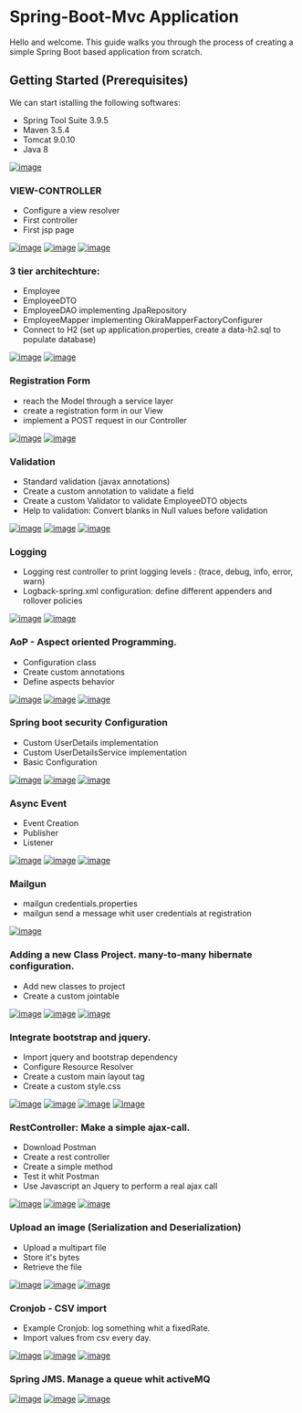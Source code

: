 # Spring-Boot-Mvc Application

Hello and welcome.
This guide walks you through the process of creating a simple Spring Boot based application from scratch. 

## Getting Started (Prerequisites)

We can start istalling the following softwares:

- Spring Tool Suite 3.9.5
- Maven 3.5.4
- Tomcat 9.0.10
- Java 8 

[![image](https://image.ibb.co/ktS01L/sett.png)](installation.md)

### VIEW-CONTROLLER

- Configure a view resolver
- First controller
- First jsp page

[![image](https://image.ibb.co/c2Bxg9/springgood.png)](https://www.baeldung.com/spring-mvc-view-resolver-tutorial)
[![image](https://image.ibb.co/cKBtKU/wiki.png)](https://en.wikipedia.org/wiki/Model%E2%80%93view%E2%80%93controller)
[![image](https://image.ibb.co/kbE3op/solution_2480514_1280.png)](viewresolver.md)

### 3 tier architechture:

- Employee
- EmployeeDTO
- EmployeeDAO implementing JpaRepository
- EmployeeMapper implementing OkiraMapperFactoryConfigurer
- Connect to H2 (set up application.properties, create a data-h2.sql to populate database)

[![image](https://image.ibb.co/cKBtKU/wiki.png)](https://en.wikipedia.org/wiki/Multitier_architecture#Three-tier_architecture)
[![image](https://image.ibb.co/kbE3op/solution_2480514_1280.png)](3layers.md)

### Registration Form

- reach the Model through a service layer
- create a registration form in our View
- implement a POST request in our Controller

[![image](https://image.ibb.co/c2Bxg9/springgood.png)](https://www.baeldung.com/spring-mvc-form-tutorial)
[![image](https://image.ibb.co/kbE3op/solution_2480514_1280.png)](registration.md)

### Validation

- Standard validation (javax annotations)
- Create a custom annotation to validate a field
- Create a custom Validator to validate EmployeeDTO objects
- Help to validation: Convert blanks in Null values before validation

[![image](https://image.ibb.co/c2Bxg9/springgood.png)](https://www.baeldung.com/javax-validation)
[![image](https://image.ibb.co/cKBtKU/wiki.png)](https://en.wikipedia.org/wiki/Data_validation)
[![image](https://image.ibb.co/kbE3op/solution_2480514_1280.png)](validation.md)

### Logging

- Logging rest controller to print logging levels : (trace, debug, info, error, warn)
- Logback-spring.xml configuration: define different appenders and rollover policies

[![image](https://image.ibb.co/c2Bxg9/springgood.png)](https://www.mkyong.com/logging/logback-xml-example/)
[![image](https://image.ibb.co/kbE3op/solution_2480514_1280.png)](logging.md)

### AoP - Aspect oriented Programming.

- Configuration class
- Create custom annotations
- Define aspects behavior

[![image](https://image.ibb.co/c2Bxg9/springgood.png)](https://www.baeldung.com/spring-aop-annotation)
[![image](https://image.ibb.co/cKBtKU/wiki.png)](https://en.wikipedia.org/wiki/Aspect-oriented_programming)
[![image](https://image.ibb.co/kbE3op/solution_2480514_1280.png)](aop.md)

### Spring boot security Configuration

- Custom UserDetails implementation
- Custom UserDetailsService implementation
- Basic Configuration

[![image](https://image.ibb.co/c2Bxg9/springgood.png)](https://www.baeldung.com/security-spring)
[![image](https://image.ibb.co/cKBtKU/wiki.png)](https://en.wikipedia.org/wiki/Cross-cutting_concern)
[![image](https://image.ibb.co/kbE3op/solution_2480514_1280.png)](security.md)

### Async Event

- Event Creation
- Publisher
- Listener

[![image](https://image.ibb.co/c2Bxg9/springgood.png)](https://www.baeldung.com/spring-events)
[![image](https://image.ibb.co/cKBtKU/wiki.png)](https://it.wikipedia.org/wiki/Publish/subscribe)
[![image](https://image.ibb.co/kbE3op/solution_2480514_1280.png)](async.md)

### Mailgun

- mailgun credentials.properties
- mailgun send a message whit user credentials at registration

[![image](https://image.ibb.co/kbE3op/solution_2480514_1280.png)](mailgun.md)

### Adding a new Class Project. many-to-many hibernate configuration.

- Add new classes to project
- Create a custom jointable

[![image](https://image.ibb.co/c2Bxg9/springgood.png)](https://www.baeldung.com/hibernate-many-to-many)
[![image](https://image.ibb.co/cKBtKU/wiki.png)](https://en.wikipedia.org/wiki/Many-to-many_(data_model))
[![image](https://image.ibb.co/kbE3op/solution_2480514_1280.png)](m2m.md)

### Integrate bootstrap and jquery.

- Import jquery and bootstrap dependency
- Configure Resource Resolver
- Create a custom main layout tag 
- Create a custom style.css

[![image](https://image.ibb.co/ktS01L/sett.png)](https://o7planning.org/en/10749/using-twitter-bootstrap-in-spring-boot)
[![image](https://image.ibb.co/cKBtKU/wiki.png)](https://en.wikipedia.org/wiki/JQuery)
[![image](https://image.ibb.co/cKBtKU/wiki.png)](https://en.wikipedia.org/wiki/Bootstrap_(front-end_framework))
[![image](https://image.ibb.co/kbE3op/solution_2480514_1280.png)](bootstrap.md)

### RestController: Make a simple ajax-call.

- Download Postman
- Create a rest controller
- Create a simple method
- Test it whit Postman
- Use Javascript an Jquery to perform a real ajax call

[![image](https://image.ibb.co/hYVEX0/postman.png)](https://www.getpostman.com/)
[![image](https://image.ibb.co/cKBtKU/wiki.png)](https://en.wikipedia.org/wiki/Ajax_(programming))
[![image](https://image.ibb.co/kbE3op/solution_2480514_1280.png)](postman.md)

### Upload an image (Serialization and Deserialization)

- Upload a multipart file
- Store it's bytes
- Retrieve the file

[![image](https://image.ibb.co/c2Bxg9/springgood.png)](https://www.baeldung.com/spring-file-upload)
[![image](https://image.ibb.co/cKBtKU/wiki.png)](https://en.wikipedia.org/wiki/Serialization)
[![image](https://image.ibb.co/kbE3op/solution_2480514_1280.png)](upload.md) 

### Cronjob - CSV import

- Example Cronjob: log something whit a fixedRate.
- Import values from csv every day.

[![image](https://image.ibb.co/c2Bxg9/springgood.png)](https://www.baeldung.com/spring-scheduled-tasks)
[![image](https://image.ibb.co/cKBtKU/wiki.png)](https://en.wikipedia.org/wiki/Comma-separated_values)
[![image](https://image.ibb.co/kbE3op/solution_2480514_1280.png)](cronjob.md)

### Spring JMS. Manage a queue whit activeMQ

[![image](https://image.ibb.co/ktS01L/sett.png)](http://activemq.apache.org/download.html)
[![image](https://image.ibb.co/cKBtKU/wiki.png)](https://en.wikipedia.org/wiki/Java_Message_Service)
[![image](https://image.ibb.co/kbE3op/solution_2480514_1280.png)](jms.md)


